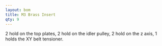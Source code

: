 ```yaml
---
layout: bom
title: M3 Brass Insert
qty: 9
---
```


2 hold on the top plates, 2 hold on the idler pulley, 2 hold on the z axis, 1 holds the XY belt tensioner.